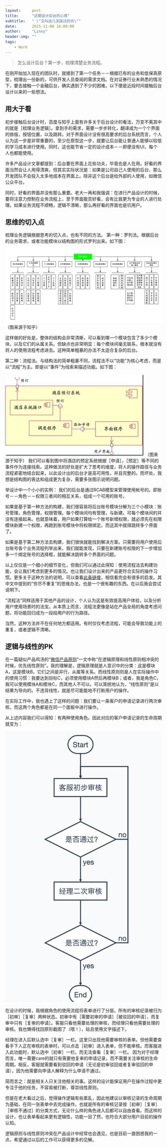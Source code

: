 ```yaml
---
layout:     post
title:      "近期设计后台的心得"
subtitle:   " \"又叫这几天踩过的坑\""
date:       2015-11-08 14:09:00
author:     "Linxy"
header-img: ""
tags:
    - Work
---
```


>怎么设计后台？第一步，梳理清楚业务流程。

在刚开始加入现在的团队时，就接到了第一个任务－－根据已有的业务和低保真原型，梳理出一份新的，可供开发人员查阅的需求文档。在对证券行业未熟悉的情况下，要去接触一个金融后台，确实遇到了不少的困难。以下便是近段时间接触后台设计以来的一些想法。

## 用大于看
初步接触后台设计时，百度与知乎上面有许多关于后台设计的看法，万变不离其中的就是［梳理业务逻辑］。拿到手的需求，需要一步步转化，翻译成为一个个界面的排版，按钮位置，以及跳转。对于界面设计没有很高要求的后台系统而言，个人认为这一步是非常重要的，至少在原型这一步，就要让后台能让普通人能够以较低的学习成本进行使用。同时，这也能节省一定的设计成本－－即便没有UI，每个人也都能使用。

许多产品设计文章都提到：后台要在界面上花些功夫，毕竟也是人在用。好看的界面当然会让人用得清爽，但其实实际状况是：如果是公司自己人使用的后台，那么开发团队不会投入太多地成本在界面上。除非这个后台是给外部的人使用，如微信公众平台。

同时，好看的界面并没有那么重要。老大一再和我强调：在进行产品设计的时候，要将注意力控制在业务流程上，至于界面能否好看，会有比我更为专业的人进行处理。如果业务流程不顺畅，逻辑不清晰，那么再好看的界面也是坑用户。

## 思维的切入点
梳理业务逻辑根据思考的切入点，也有不同的方法。
第一种：罗列法。根据后台的业务需求，或者功能模块以结构图的形式罗列出来。如下图：

![有帮助的截图](/assets/解构法.png)
（图来源于知乎）

这样做的好处是，整体的结构会非常清晰，可以看到哪一个模块包含了多少个模块，以及它们的从属关系。但缺点也非常明显：每个模块间毫无联系，根本就没有将人的使用流程考虑进去。这种简单粗暴的办法不太适合复杂的后台。

第二种：流程法。与结构法的简单粗暴不同，流程法不以“功能”为核心考虑，而是以“流程”为主。即是以“事件“为线索来描述功能。如下图：

![Alt text](/assets/流程法.png)
（图来源于知乎）
我们可以看到图中将酒店的预定系统根据［申请］，［预定］等不同的事件作为连接线索。这种做法的好处是扩大了思考的维度，将人的操作路径与业务流程紧密地结合起来，以此设计出的后台才是高可用性，并且完整的。而坏处，我想是结构图的表达和组成更为复杂，需要多张图示说明问题。

举设计中一个小小的实例：
我们的后台是通过RCAB模型来管理使用帐号的。即账号－－角色－－权限三者间的相互关系，组成一个可用的账号。

如果是基于第一种方法的构建，我们很容易将后台账号模块分解为三个小模块：账号管理，角色管理，权限管理。每个模块间均有管理，与新建。可每个模块间的并没有连接起来。也就意味着，用户如果打算给一个账号新增权限，就必须先在权限模块新建一个权限，再跑到账号模块中将权限绑定。而这其中就得跳转多个界面了。

如果是基于第二种方法去构建，我们很快就能找到解决方案。只需要将用户使用后台账号各个业务流程列举出来，我们就能发现，只要在新建账号权限的下一步增加多一个绑定账号的选择框，就能解决跳转多个界面的问题。

以上仅仅是一个细小的细节变化，但我们可以通过此得知：使用流程法去构建功能，会让我们考虑到更多的情况。也让我们设计出来的产品更符合实际的操作习惯。更多关于这种方法的说明，可以查看[此条链接](http://www.zhihu.com/question/31859504)，相信看完会有很多的启发。其中文中提到的“穷尽不重复”的思维办法，也是一个很有趣的东西。在以后我会尝试说明下。

“流程法”同样适用于其他产品的设计，个人认为这是有效提高用户体验，以及分析用户使用场景时的法宝。从本质上而言，流程法更像是站在产品全局的角度考虑问题，将功能回归成为一段段用户的行为路径。

当然，这种方法并不在任何地方都适用。有时仅仅考虑流程，可能会导致功能上的重复，或者逻辑不清晰。

## 逻辑与线性的PK

在一篇疑似产品鸡汤的“[微信产品原则](http://www.360doc.com/content/15/0817/16/20720847_492329626.shtml)”一文中称“在逻辑原理和线性原则相冲突的时候，优先线性原则”。我的理解是，逻辑原理就是人意识中的分类：这是模块A，这是模块B，它们之间是并行，从属等关系。而线性原则则是人在实际操作中的使用习惯：我要达到目标C，必须使用模块A然后再模块B；或者，我是角色C，我可以使用模块A和模块C，而其他人不可以。可以笼统地认为，“线性原则”是以结果为导向的。不违背线性，就是尽可能能地不打断用户的操作。

在实际工作中，我也遇上了这样的问题：我们要让一条客户的申请记录进行两次审核，而这两个角色都是在同一个面板中进行操作。

从上述内容我们可以得知：有两种使用角色。因此对应的客户申请记录的生命周期就变为：

![Alt text](/assets/用大于看_-_马克飞象_-_专为印象笔记打造的Markdown编辑器.png)

在设计的时候，我根据角色的使用流程将表单进行了分层。所有的审核纪录被归为［初审］［复审］两种状态。初审中有［需要初审的申请］［被驳回的申请］，而复审中只有［复审的申请］。客服只看他需要处理的审核，而经理只看他需要处理的审核。我也懒得找回原形截图了（喂！），姑且使用文字描述下。

经理在进入后默认选中［复审］一栏。这里只出现他需要审核的表单。但他需要查看手下人正在审核的表单时，可以点击［初审］进入表单，但不能审核。而客服进入此功能时，默认选中［初审］一栏。而无法查看［复审］一栏。
因为对于经理而言，唯一需要care的就只有需要他复审的申请记录，而不需要关注审核的生命周期。相反，客服就需要看到驳回的申请（无论是初审驳回或者复审驳回的申请），因为他需要向申请人解释为什么申请不通过。

简而言之：就是相关人只关注他相关的事。这样的设计能保证用户在操作过程中更专注于他的任务，不容易被打断，尊崇线性原则。

但是在老大看过之后，觉得操作逻辑有些紊乱，因此他建议以审核记录的生命周期为基础，在同一张表单中去完成操作。也就是所有的审核记录按［初审］［复审］［审核不通过］的分类方式，无论什么样的角色进入后都可以自由查看。而这样的设计，也让表单看起来更有逻辑性，功能一目了然，也符合大部分用户目前的操作认知。

逻辑原则与线性原则冲突在产品设计中经常也会遇见，也是目前一直困惑我的一点，希望通过以后的工作可以获得更多的见解。